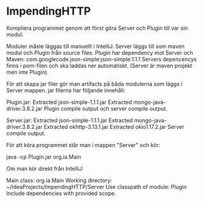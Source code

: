 # ImpendingHTTP

Kompilera programmet genom att först göra Server och Plugin till var sin modul.  

Moduler måste läggas till manuellt i IntelliJ. Server läggs till som maven modul och Plugin från source files. 
Plugin har dependency mot Server och Maven: com.googlecode.json-simple:json-simple:1.1.1
Servers depencencys finns i pom-filen och ska laddas ner automatiskt. (Server är maven projekt men inte Plugin).

För att skapa jar filer gör man artifacts på båda modulerna som läggs i Server mappen.
jar filerna har följande innehåll:

Plugin.jar: Extracted json-simple-1.1.1.jar
Extracted mongo-java-driver.3.8.2.jar
Plugin compile output och server compile output.

Server.jar: Extracted json-simple-1.1.1.jar
Extracted mongo-java-driver.3.8.2.jar
Extracted okhttp-3.13.1.jar
Extracted okio1.17.2.jar
Server compile output.  

För att köra programmet står man i mappen "Server" och kör:

java -cp Plugin.jar org.ia.Main

Om man kör direkt från IntelliJ:

Main class: org.ia.Main
Working directory: ~/IdeaProjects/ImpendingHTTP/Server
Use classpath of module: Plugin 
Include dependencies with provided scope.
